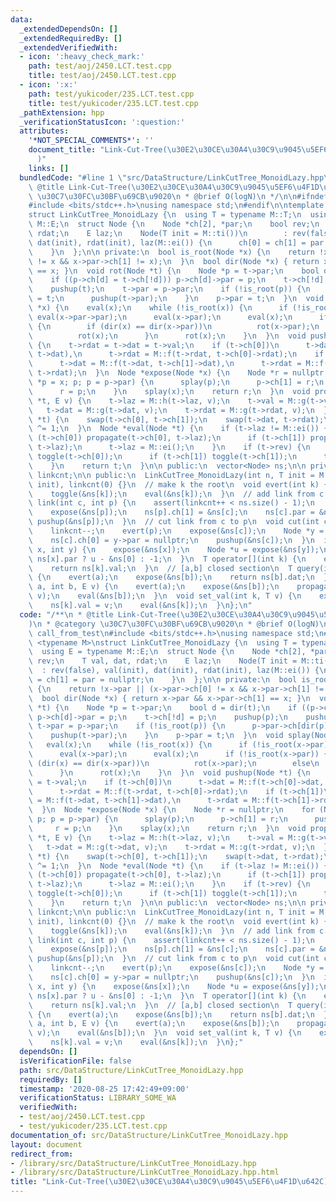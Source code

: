 ```yaml
---
data:
  _extendedDependsOn: []
  _extendedRequiredBy: []
  _extendedVerifiedWith:
  - icon: ':heavy_check_mark:'
    path: test/aoj/2450.LCT.test.cpp
    title: test/aoj/2450.LCT.test.cpp
  - icon: ':x:'
    path: test/yukicoder/235.LCT.test.cpp
    title: test/yukicoder/235.LCT.test.cpp
  _pathExtension: hpp
  _verificationStatusIcon: ':question:'
  attributes:
    '*NOT_SPECIAL_COMMENTS*': ''
    document_title: "Link-Cut-Tree(\u30E2\u30CE\u30A4\u30C9\u9045\u5EF6\u4F1D\u642C\
      )"
    links: []
  bundledCode: "#line 1 \"src/DataStructure/LinkCutTree_MonoidLazy.hpp\"\n/**\n *\
    \ @title Link-Cut-Tree(\u30E2\u30CE\u30A4\u30C9\u9045\u5EF6\u4F1D\u642C)\n * @category\
    \ \u30C7\u30FC\u30BF\u69CB\u9020\n * @brief O(logN)\n */\n\n#ifndef call_from_test\n\
    #include <bits/stdc++.h>\nusing namespace std;\n#endif\n\ntemplate <typename M>\n\
    struct LinkCutTree_MonoidLazy {\n  using T = typename M::T;\n  using E = typename\
    \ M::E;\n  struct Node {\n    Node *ch[2], *par;\n    bool rev;\n    T val, dat,\
    \ rdat;\n    E laz;\n    Node(T init = M::ti())\n        : rev(false), val(init),\
    \ dat(init), rdat(init), laz(M::ei()) {\n      ch[0] = ch[1] = par = nullptr;\n\
    \    }\n  };\n\n private:\n  bool is_root(Node *x) {\n    return !x->par || (x->par->ch[0]\
    \ != x && x->par->ch[1] != x);\n  }\n  bool dir(Node *x) { return x->par && x->par->ch[1]\
    \ == x; }\n  void rot(Node *t) {\n    Node *p = t->par;\n    bool d = dir(t);\n\
    \    if ((p->ch[d] = t->ch[!d])) p->ch[d]->par = p;\n    t->ch[!d] = p;\n    pushup(p);\n\
    \    pushup(t);\n    t->par = p->par;\n    if (!is_root(p)) {\n      p->par->ch[dir(p)]\
    \ = t;\n      pushup(t->par);\n    }\n    p->par = t;\n  }\n  void splay(Node\
    \ *x) {\n    eval(x);\n    while (!is_root(x)) {\n      if (!is_root(x->par))\
    \ eval(x->par->par);\n      eval(x->par);\n      eval(x);\n      if (!is_root(x->par))\
    \ {\n        if (dir(x) == dir(x->par))\n          rot(x->par);\n        else\n\
    \          rot(x);\n      }\n      rot(x);\n    }\n  }\n  void pushup(Node *t)\
    \ {\n    t->rdat = t->dat = t->val;\n    if (t->ch[0])\n      t->dat = M::f(t->ch[0]->dat,\
    \ t->dat),\n      t->rdat = M::f(t->rdat, t->ch[0]->rdat);\n    if (t->ch[1])\n\
    \      t->dat = M::f(t->dat, t->ch[1]->dat),\n      t->rdat = M::f(t->ch[1]->rdat,\
    \ t->rdat);\n  }\n  Node *expose(Node *x) {\n    Node *r = nullptr;\n    for (Node\
    \ *p = x; p; p = p->par) {\n      splay(p);\n      p->ch[1] = r;\n      pushup(p);\n\
    \      r = p;\n    }\n    splay(x);\n    return r;\n  }\n  void propagate(Node\
    \ *t, E v) {\n    t->laz = M::h(t->laz, v);\n    t->val = M::g(t->val, v);\n \
    \   t->dat = M::g(t->dat, v);\n    t->rdat = M::g(t->rdat, v);\n  }\n  void toggle(Node\
    \ *t) {\n    swap(t->ch[0], t->ch[1]);\n    swap(t->dat, t->rdat);\n    t->rev\
    \ ^= 1;\n  }\n  Node *eval(Node *t) {\n    if (t->laz != M::ei()) {\n      if\
    \ (t->ch[0]) propagate(t->ch[0], t->laz);\n      if (t->ch[1]) propagate(t->ch[1],\
    \ t->laz);\n      t->laz = M::ei();\n    }\n    if (t->rev) {\n      if (t->ch[0])\
    \ toggle(t->ch[0]);\n      if (t->ch[1]) toggle(t->ch[1]);\n      t->rev = false;\n\
    \    }\n    return t;\n  }\n\n public:\n  vector<Node> ns;\n\n private:\n  int\
    \ linkcnt;\n\n public:\n  LinkCutTree_MonoidLazy(int n, T init = M::ti()) : ns(n,\
    \ init), linkcnt(0) {}\n  // make k the root\n  void evert(int k) {\n    expose(&ns[k]);\n\
    \    toggle(&ns[k]);\n    eval(&ns[k]);\n  }\n  // add link from c to p\n  void\
    \ link(int c, int p) {\n    assert(linkcnt++ < ns.size() - 1);\n    evert(c);\n\
    \    expose(&ns[p]);\n    ns[p].ch[1] = &ns[c];\n    ns[c].par = &ns[p];\n   \
    \ pushup(&ns[p]);\n  }\n  // cut link from c to p\n  void cut(int c, int p) {\n\
    \    linkcnt--;\n    evert(p);\n    expose(&ns[c]);\n    Node *y = ns[c].ch[0];\n\
    \    ns[c].ch[0] = y->par = nullptr;\n    pushup(&ns[c]);\n  }\n  int lca(int\
    \ x, int y) {\n    expose(&ns[x]);\n    Node *u = expose(&ns[y]);\n    return\
    \ ns[x].par ? u - &ns[0] : -1;\n  }\n  T operator[](int k) {\n    expose(&ns[k]);\n\
    \    return ns[k].val;\n  }\n  // [a,b] closed section\n  T query(int a, int b)\
    \ {\n    evert(a);\n    expose(&ns[b]);\n    return ns[b].dat;\n  }\n  void update(int\
    \ a, int b, E v) {\n    evert(a);\n    expose(&ns[b]);\n    propagate(&ns[b],\
    \ v);\n    eval(&ns[b]);\n  }\n  void set_val(int k, T v) {\n    expose(&ns[k]);\n\
    \    ns[k].val = v;\n    eval(&ns[k]);\n  }\n};\n"
  code: "/**\n * @title Link-Cut-Tree(\u30E2\u30CE\u30A4\u30C9\u9045\u5EF6\u4F1D\u642C\
    )\n * @category \u30C7\u30FC\u30BF\u69CB\u9020\n * @brief O(logN)\n */\n\n#ifndef\
    \ call_from_test\n#include <bits/stdc++.h>\nusing namespace std;\n#endif\n\ntemplate\
    \ <typename M>\nstruct LinkCutTree_MonoidLazy {\n  using T = typename M::T;\n\
    \  using E = typename M::E;\n  struct Node {\n    Node *ch[2], *par;\n    bool\
    \ rev;\n    T val, dat, rdat;\n    E laz;\n    Node(T init = M::ti())\n      \
    \  : rev(false), val(init), dat(init), rdat(init), laz(M::ei()) {\n      ch[0]\
    \ = ch[1] = par = nullptr;\n    }\n  };\n\n private:\n  bool is_root(Node *x)\
    \ {\n    return !x->par || (x->par->ch[0] != x && x->par->ch[1] != x);\n  }\n\
    \  bool dir(Node *x) { return x->par && x->par->ch[1] == x; }\n  void rot(Node\
    \ *t) {\n    Node *p = t->par;\n    bool d = dir(t);\n    if ((p->ch[d] = t->ch[!d]))\
    \ p->ch[d]->par = p;\n    t->ch[!d] = p;\n    pushup(p);\n    pushup(t);\n   \
    \ t->par = p->par;\n    if (!is_root(p)) {\n      p->par->ch[dir(p)] = t;\n  \
    \    pushup(t->par);\n    }\n    p->par = t;\n  }\n  void splay(Node *x) {\n \
    \   eval(x);\n    while (!is_root(x)) {\n      if (!is_root(x->par)) eval(x->par->par);\n\
    \      eval(x->par);\n      eval(x);\n      if (!is_root(x->par)) {\n        if\
    \ (dir(x) == dir(x->par))\n          rot(x->par);\n        else\n          rot(x);\n\
    \      }\n      rot(x);\n    }\n  }\n  void pushup(Node *t) {\n    t->rdat = t->dat\
    \ = t->val;\n    if (t->ch[0])\n      t->dat = M::f(t->ch[0]->dat, t->dat),\n\
    \      t->rdat = M::f(t->rdat, t->ch[0]->rdat);\n    if (t->ch[1])\n      t->dat\
    \ = M::f(t->dat, t->ch[1]->dat),\n      t->rdat = M::f(t->ch[1]->rdat, t->rdat);\n\
    \  }\n  Node *expose(Node *x) {\n    Node *r = nullptr;\n    for (Node *p = x;\
    \ p; p = p->par) {\n      splay(p);\n      p->ch[1] = r;\n      pushup(p);\n \
    \     r = p;\n    }\n    splay(x);\n    return r;\n  }\n  void propagate(Node\
    \ *t, E v) {\n    t->laz = M::h(t->laz, v);\n    t->val = M::g(t->val, v);\n \
    \   t->dat = M::g(t->dat, v);\n    t->rdat = M::g(t->rdat, v);\n  }\n  void toggle(Node\
    \ *t) {\n    swap(t->ch[0], t->ch[1]);\n    swap(t->dat, t->rdat);\n    t->rev\
    \ ^= 1;\n  }\n  Node *eval(Node *t) {\n    if (t->laz != M::ei()) {\n      if\
    \ (t->ch[0]) propagate(t->ch[0], t->laz);\n      if (t->ch[1]) propagate(t->ch[1],\
    \ t->laz);\n      t->laz = M::ei();\n    }\n    if (t->rev) {\n      if (t->ch[0])\
    \ toggle(t->ch[0]);\n      if (t->ch[1]) toggle(t->ch[1]);\n      t->rev = false;\n\
    \    }\n    return t;\n  }\n\n public:\n  vector<Node> ns;\n\n private:\n  int\
    \ linkcnt;\n\n public:\n  LinkCutTree_MonoidLazy(int n, T init = M::ti()) : ns(n,\
    \ init), linkcnt(0) {}\n  // make k the root\n  void evert(int k) {\n    expose(&ns[k]);\n\
    \    toggle(&ns[k]);\n    eval(&ns[k]);\n  }\n  // add link from c to p\n  void\
    \ link(int c, int p) {\n    assert(linkcnt++ < ns.size() - 1);\n    evert(c);\n\
    \    expose(&ns[p]);\n    ns[p].ch[1] = &ns[c];\n    ns[c].par = &ns[p];\n   \
    \ pushup(&ns[p]);\n  }\n  // cut link from c to p\n  void cut(int c, int p) {\n\
    \    linkcnt--;\n    evert(p);\n    expose(&ns[c]);\n    Node *y = ns[c].ch[0];\n\
    \    ns[c].ch[0] = y->par = nullptr;\n    pushup(&ns[c]);\n  }\n  int lca(int\
    \ x, int y) {\n    expose(&ns[x]);\n    Node *u = expose(&ns[y]);\n    return\
    \ ns[x].par ? u - &ns[0] : -1;\n  }\n  T operator[](int k) {\n    expose(&ns[k]);\n\
    \    return ns[k].val;\n  }\n  // [a,b] closed section\n  T query(int a, int b)\
    \ {\n    evert(a);\n    expose(&ns[b]);\n    return ns[b].dat;\n  }\n  void update(int\
    \ a, int b, E v) {\n    evert(a);\n    expose(&ns[b]);\n    propagate(&ns[b],\
    \ v);\n    eval(&ns[b]);\n  }\n  void set_val(int k, T v) {\n    expose(&ns[k]);\n\
    \    ns[k].val = v;\n    eval(&ns[k]);\n  }\n};"
  dependsOn: []
  isVerificationFile: false
  path: src/DataStructure/LinkCutTree_MonoidLazy.hpp
  requiredBy: []
  timestamp: '2020-08-25 17:42:49+09:00'
  verificationStatus: LIBRARY_SOME_WA
  verifiedWith:
  - test/aoj/2450.LCT.test.cpp
  - test/yukicoder/235.LCT.test.cpp
documentation_of: src/DataStructure/LinkCutTree_MonoidLazy.hpp
layout: document
redirect_from:
- /library/src/DataStructure/LinkCutTree_MonoidLazy.hpp
- /library/src/DataStructure/LinkCutTree_MonoidLazy.hpp.html
title: "Link-Cut-Tree(\u30E2\u30CE\u30A4\u30C9\u9045\u5EF6\u4F1D\u642C)"
---
```

